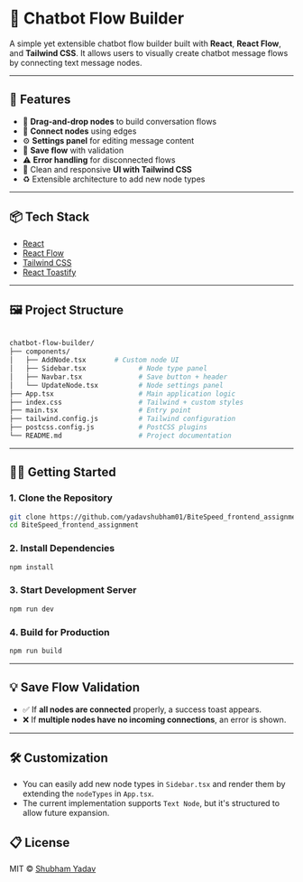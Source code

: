 # 🤖 Chatbot Flow Builder

A simple yet extensible chatbot flow builder built with **React**, **React Flow**, and **Tailwind CSS**. It allows users to visually create chatbot message flows by connecting text message nodes.


---

## 🚀 Features

- 🧩 **Drag-and-drop nodes** to build conversation flows
- 🔗 **Connect nodes** using edges
- ⚙️ **Settings panel** for editing message content
- 💾 **Save flow** with validation
- ⚠️ **Error handling** for disconnected flows
- 🎨 Clean and responsive **UI with Tailwind CSS**
- ♻️ Extensible architecture to add new node types

---

## 📦 Tech Stack

- [React](https://reactjs.org/)
- [React Flow](https://reactflow.dev/)
- [Tailwind CSS](https://tailwindcss.com/)
- [React Toastify](https://fkhadra.github.io/react-toastify/)

---

## 🖼️ Project Structure

```bash

chatbot-flow-builder/
├── components/
│   ├── AddNode.tsx       # Custom node UI
│   ├── Sidebar.tsx             # Node type panel
│   ├── Navbar.tsx              # Save button + header
│   └── UpdateNode.tsx          # Node settings panel
├── App.tsx                     # Main application logic
├── index.css                   # Tailwind + custom styles
├── main.tsx                    # Entry point
├── tailwind.config.js          # Tailwind configuration
├── postcss.config.js           # PostCSS plugins
└── README.md                   # Project documentation

````

---

## 🧑‍💻 Getting Started

### 1. Clone the Repository

```bash
git clone https://github.com/yadavshubham01/BiteSpeed_frontend_assignment.git
cd BiteSpeed_frontend_assignment
````

### 2. Install Dependencies

```bash
npm install
```

### 3. Start Development Server

```bash
npm run dev
```

### 4. Build for Production

```bash
npm run build
```

---

## 💡 Save Flow Validation

* ✅ If **all nodes are connected** properly, a success toast appears.
* ❌ If **multiple nodes have no incoming connections**, an error is shown.

---

## 🛠️ Customization

* You can easily add new node types in `Sidebar.tsx` and render them by extending the `nodeTypes` in `App.tsx`.
* The current implementation supports `Text Node`, but it's structured to allow future expansion.



## 📋 License

MIT © [Shubham Yadav](https://github.com/yadavshubham01)

